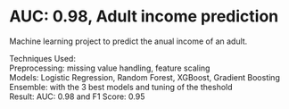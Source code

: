 # AUC: 0.98, Adult income prediction
Machine learning project to predict the anual income of an adult.

Techniques Used:  
Preprocessing: missing value handling, feature scaling  
Models: Logistic Regression, Random Forest, XGBoost, Gradient Boosting  
Ensemble: with the 3 best models and tuning of the theshold  
Result: AUC: 0.98 and F1 Score: 0.95
